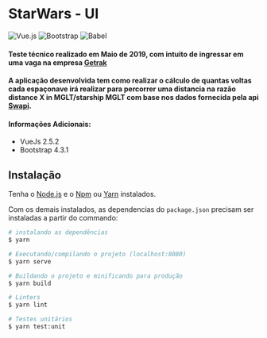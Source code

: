 # StarWars - UI

![Vue.js](https://img.shields.io/badge/vuejs-%2335495e.svg?style=for-the-badge&logo=vuedotjs&logoColor=%234FC08D)
![Bootstrap](https://img.shields.io/badge/bootstrap-%238511FA.svg?style=for-the-badge&logo=bootstrap&logoColor=white)
![Babel](https://img.shields.io/badge/Babel-F9DC3e?style=for-the-badge&logo=babel&logoColor=black)

#### Teste técnico realizado em Maio de 2019, com intuito de ingressar em uma vaga na empresa [Getrak](https://getrak.com.br/)
#### A aplicação desenvolvida tem como realizar o cálculo de quantas voltas cada espaçonave irá realizar para percorrer uma distancia na razão distance X in MGLT/starship MGLT com base nos dados fornecida pela api [Swapi](https://swapi.dev/).

#### Informações Adicionais:
- VueJs 2.5.2
- Bootstrap 4.3.1

## Instalação

Tenha o [Node.js](https://nodejs.org/en/) e o [Npm](https://www.npmjs.com/) ou [Yarn](https://yarnpkg.com/) instalados.

Com os demais instalados, as dependencias do `package.json` precisam ser instaladas a partir do commando:

``` bash
# instalando as dependências
$ yarn

# Executando/compilando o projeto (localhost:8080)
$ yarn serve

# Buildando o projeto e minificando para produção
$ yarn build

# Linters
$ yarn lint

# Testes unitários
$ yarn test:unit
````
